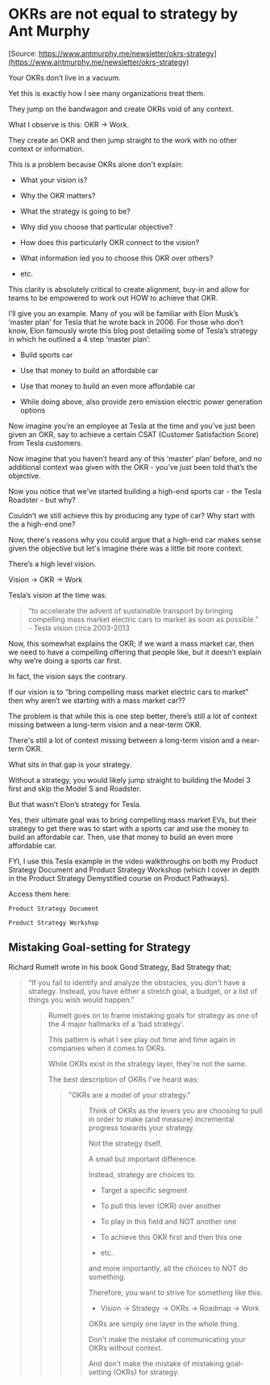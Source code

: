 # OKRs are not equal to strategy by Ant Murphy

[Source: https://www.antmurphy.me/newsletter/okrs-strategy](https://www.antmurphy.me/newsletter/okrs-strategy)

Your OKRs don’t live in a vacuum. 

Yet this is exactly how I see many organizations treat them. 

They jump on the bandwagon and create OKRs void of any context. 

What I observe is this: OKR -> Work. 

They create an OKR and then jump straight to the work with no other context or information.

This is a problem because OKRs alone don't explain:

* What your vision is?

* Why the OKR matters?

* What the strategy is going to be?

* Why did you choose that particular objective?

* How does this particularly OKR connect to the vision?

* What information led you to choose this OKR over others?

* etc.

This clarity is absolutely critical to create alignment, buy-in and allow for teams to be empowered to work out HOW to achieve that OKR.

I’ll give you an example. Many of you will be familiar with Elon Musk’s ‘master plan’ for Tesla that he wrote back in 2006. For those who don’t know, Elon famously wrote this blog post detailing some of Tesla’s strategy in which he outlined a 4 step ‘master plan’: 

* Build sports car

* Use that money to build an affordable car

* Use that money to build an even more affordable car

* While doing above, also provide zero emission electric power generation options

Now imagine you’re an employee at Tesla at the time and you’ve just been given an OKR, say to achieve a certain CSAT (Customer Satisfaction Score) from Tesla customers.

Now imagine that you haven’t heard any of this ‘master' plan’ before, and no additional context was given with the OKR - you’ve just been told that’s the objective.

Now you notice that we’ve started building a high-end sports car - the Tesla Roadster - but why?

Couldn’t we still achieve this by producing any type of car? Why start with the a high-end one?

Now, there's reasons why you could argue that a high-end car makes sense given the objective but let's imagine there was a little bit more context.

There’s a high level vision.

Vision -> OKR -> Work

Tesla’s vision at the time was:

<blockquote>
“to accelerate the advent of sustainable transport by bringing compelling mass market electric cars to market as soon as possible.” - Tesla vision circa 2003-2013
</blockquote>

Now, this somewhat explains the OKR; if we want a mass market car, then we need to have a compelling offering that people like, but it doesn’t explain why we’re doing a sports car first.

In fact, the vision says the contrary.

If our vision is to “bring compelling mass market electric cars to market” then why aren’t we starting with a mass market car??

The problem is that while this is one step better, there’s still a lot of context missing between a long-term vision and a near-term OKR.

There's still a lot of context missing between a long-term vision and a near-term OKR.

What sits in that gap is your strategy.

Without a strategy, you would likely jump straight to building the Model 3 first and skip the Model S and Roadster.

But that wasn’t Elon’s strategy for Tesla.

Yes, their ultimate goal was to bring compelling mass market EVs, but their strategy to get there was to start with a sports car and use the money to build an affordable car. Then, use that money to build an even more affordable car.

FYI, I use this Tesla example in the video walkthroughs on both my Product Strategy Document and Product Strategy Workshop (which I cover in depth in the ​Product Strategy Demystified course​ on Product Pathways).

Access them here:

    Product Strategy Document

    Product Strategy Workshop

## Mistaking Goal-setting for Strategy

Richard Rumelt wrote in his book Good Strategy, Bad Strategy that;

<blockquote>
“If you fail to identify and analyze the obstacles, you don't have a strategy. Instead, you have either a stretch goal, a budget, or a list of things you wish would happen."
<blockquote>

Rumelt goes on to frame mistaking goals for strategy as one of the 4 major hallmarks of a ‘bad strategy’.

This pattern is what I see play out time and time again in companies when it comes to OKRs.

While OKRs exist in the strategy layer, they're not the same.

The best description of OKRs I've heard was:

<blockquote>
"OKRs are a model of your strategy."
<blockquote>

Think of OKRs as the levers you are choosing to pull in order to make (and measure) incremental progress towards your strategy. 

Not the strategy itself. 

A small but important difference.

Instead, strategy are choices to:

* Target a specific segment

* To pull this lever (OKR) over another

* To play in this field and NOT another one

* To achieve this OKR first and then this one

* etc.

and more importantly, all the choices to NOT do something.

Therefore, you want to strive for something like this:

* Vision -> Strategy -> OKRs -> Roadmap -> Work

OKRs are simply one layer in the whole thing.

Don't make the mistake of communicating your OKRs without context.

And don’t make the mistake of mistaking goal-setting (OKRs) for strategy.
